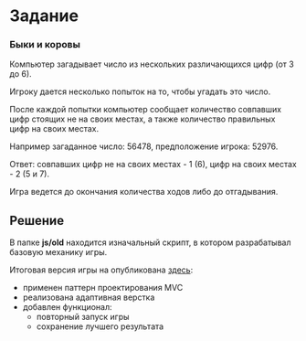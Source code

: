 # Задание

### Быки и коровы

Компьютер загадывает число из нескольких различающихся цифр (от 3 до 6).

Игроку дается несколько попыток на то, чтобы угадать это число.

После каждой попытки компьютер сообщает количество совпавших цифр стоящих не на своих местах, а также количество правильных цифр на своих местах.

Например загаданное число: 56478, предположение игрока: 52976.

Ответ: совпавших цифр не на своих местах - 1 (6), цифр на своих местах - 2 (5 и 7).

Игра ведется до окончания количества ходов либо до отгадывания.

## Решение

В папке **js/old** находится изначальный скрипт, в котором разрабатывал базовую механику игры.

Итоговая версия игры на опубликована [здесь](https://crack-the-password.netlify.app):

- применен паттерн проектирования MVC
- реализована адаптивная верстка
- добавлен функционал:
  - повторный запуск игры
  - сохранение лучшего результата
